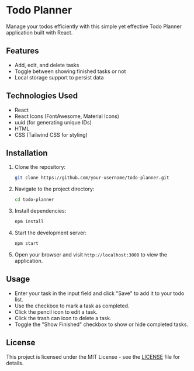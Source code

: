 # Todo Planner

Manage your todos efficiently with this simple yet effective Todo Planner application built with React.

## Features

- Add, edit, and delete tasks
- Toggle between showing finished tasks or not
- Local storage support to persist data

## Technologies Used

- React
- React Icons (FontAwesome, Material Icons)
- uuid (for generating unique IDs)
- HTML
- CSS (Tailwind CSS for styling)

## Installation

1. Clone the repository:

    ```bash
    git clone https://github.com/your-username/todo-planner.git
    ```

2. Navigate to the project directory:

    ```bash
    cd todo-planner
    ```

3. Install dependencies:

    ```bash
    npm install
    ```

4. Start the development server:

    ```bash
    npm start
    ```

5. Open your browser and visit `http://localhost:3000` to view the application.

## Usage

- Enter your task in the input field and click "Save" to add it to your todo list.
- Use the checkbox to mark a task as completed.
- Click the pencil icon to edit a task.
- Click the trash can icon to delete a task.
- Toggle the "Show Finished" checkbox to show or hide completed tasks.

## License

This project is licensed under the MIT License - see the [LICENSE](LICENSE) file for details.
